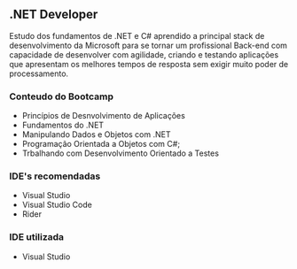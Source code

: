 ## .NET Developer
Estudo dos fundamentos de .NET e C# aprendido a principal stack de desenvolvimento da Microsoft para se tornar um profissional Back-end com capacidade de desenvolver com agilidade, criando e testando aplicações que apresentam os melhores tempos de resposta sem exigir muito poder de processamento.



### Conteudo do Bootcamp 
- Princípios de Desnvolvimento de Aplicações
- Fundamentos do .NET
- Manipulando Dados e Objetos com .NET
- Programação Orientada a Objetos com C#;
- Trbalhando com Desenvolvimento Orientado a Testes



### IDE's recomendadas
- Visual Studio
- Visual Studio Code
- Rider

### IDE utilizada
- Visual Studio